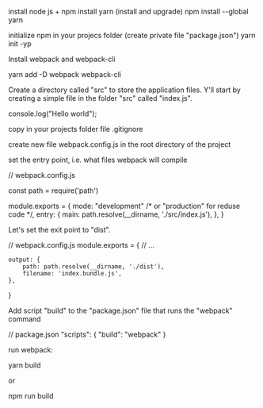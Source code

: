 install node js + npm
install yarn (install and upgrade)            npm install --global yarn


initialize npm in your projecs folder (create private file "package.json")     yarn init -yp


Install webpack and webpack-cli

yarn add -D webpack webpack-cli      


Create a directory called "src" to store the application files. 
Y'll start by creating a simple file in the folder "src" called "index.js".

console.log("Hello world");


copy in your projects folder file .gitignore


create new file webpack.config.js in the root directory of the project


set the entry point, i.e. what files webpack will compile

// webpack.config.js

const path = require('path')

module.exports = {
    mode: "development" /* or "production" for reduse code */,
    entry: {
        main: path.resolve(__dirname, './src/index.js'),
    },
}


Let's set the exit point to "dist".

// webpack.config.js
module.exports = {
    // ...

    output: {
        path: path.resolve(__dirname, './dist'),
        filename: 'index.bundle.js',
    },
}


Add script "build" to the "package.json" file that runs the "webpack" command

// package.json
"scripts": {
    "build": "webpack"
}

run webpack:

yarn build

or

npm run build


















